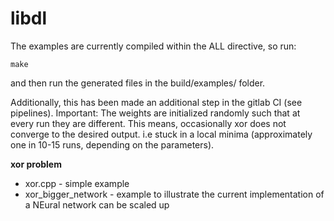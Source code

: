 # libdl
The examples are currently compiled within the ALL directive, so run:
```
make
```
and then run the generated files in the build/examples/ folder.

Additionally, this has been made an additional step in the gitlab CI (see pipelines).
Important: The weights are initialized randomly such that at every run they are different. This means, occasionally xor does not converge to the desired output. i.e stuck in a local minima (approximately one in 10-15 runs, depending on the parameters).

**xor problem**
* xor.cpp - simple example
* xor_bigger_network - example to illustrate the current implementation of a NEural network can be scaled up

